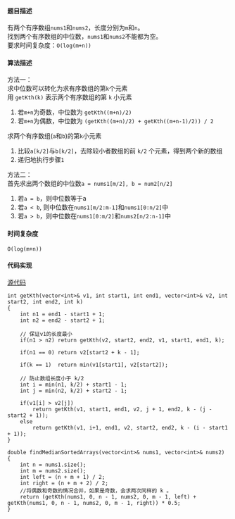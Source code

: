 #### 题目描述

有两个有序数组`nums1`和`nums2`，长度分别为`m`和`n`。   
找到两个有序数组的中位数，`nums1`和`nums2`不能都为空。  
要求时间复杂度：`O(log(m+n))` 

#### 算法描述
方法一：  
求中位数可以转化为求有序数组的第`k`个元素  
用 `getKth(k)` 表示两个有序数组的第 `k` 小元素  

1. 若`m+n`为奇数，中位数为 `getKth((m+n)/2)`
2. 若`m+n`为偶数，中位数为 `(getKth((m+n)/2) + getKth((m+n-1)/2)) / 2`
  
求两个有序数组(`a`和`b`)的第`k`小元素  
1. 比较`a[k/2]`与`b[k/2]`，去除较小者数组的前 `k/2` 个元素，得到两个新的数组
2. 递归地执行步骤`1`  

方法二：  
首先求出两个数组的中位数`a = nums1[m/2], b = num2[n/2]`  
1. 若`a = b`，则中位数等于a
2. 若`a < b`, 则中位数在`nums1[m/2:m-1]`和`nums1[0:n/2]`中
3. 若`a > b`，则中位数在`nums1[0:m/2]`和`nums2[n/2:n-1]`中

#### 时间复杂度
`O(log(m+n))`

#### 代码实现

[源代码](/DivideAndConquer/median.cpp)

```
int getKth(vector<int>& v1, int start1, int end1, vector<int>& v2, int start2, int end2, int k)
{
	int n1 = end1 - start1 + 1;
	int n2 = end2 - start2 + 1;

	// 保证v1的长度最小
	if(n1 > n2)	return getKth(v2, start2, end2, v1, start1, end1, k);

	if(n1 == 0)	return v2[start2 + k - 1];

	if(k == 1)	return min(v1[start1], v2[start2]);

	// 防止数组长度小于 k/2
	int i = min(n1, k/2) + start1 - 1;
	int j = min(n2, k/2) + start2 - 1;

	if(v1[i] > v2[j])	
		return getKth(v1, start1, end1, v2, j + 1, end2, k - (j - start2 + 1));
	else	
		return getKth(v1, i+1, end1, v2, start2, end2, k - (i - start1 + 1));
}

double findMedianSortedArrays(vector<int>& nums1, vector<int>& nums2)
{
	int n = nums1.size();
    int m = nums2.size();
    int left = (n + m + 1) / 2;
    int right = (n + m + 2) / 2;
    //将偶数和奇数的情况合并，如果是奇数，会求两次同样的 k 。
    return (getKth(nums1, 0, n - 1, nums2, 0, m - 1, left) + getKth(nums1, 0, n - 1, nums2, 0, m - 1, right)) * 0.5; 
}
```